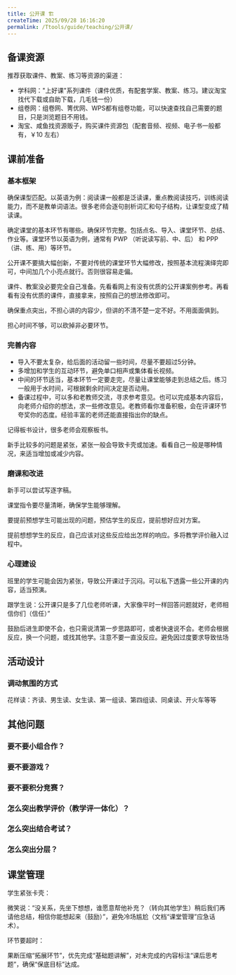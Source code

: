 ```yaml
---
title: 公开课 🏗️
createTime: 2025/09/28 16:16:20
permalink: /Ttools/guide/teaching/公开课/
---
```


## 备课资源

推荐获取课件、教案、练习等资源的渠道：
- 学科网："上好课"系列课件（课件优质，有配套学案、教案、练习。建议淘宝找代下载或自助下载，几毛钱一份）
- 组卷网：组卷网、箐优网、WPS都有组卷功能，可以快速查找自己需要的题目，只是浏览题目不用钱。
- 淘宝、咸鱼找资源贩子，购买课件资源包（配套音频、视频、电子书一般都有，￥10 左右）

## 课前准备

### 基本框架

确保课型匹配。以英语为例：阅读课一般都是泛读课，重点教阅读技巧，训练阅读能力，而不是教单词语法。很多老师会逐句剖析词汇和句子结构，让课型变成了精读课。

确定课堂的基本环节有哪些。确保环节完整。包括点名、导入、课堂环节、总结、作业等。课堂环节以英语为例，通常有 PWP （听说读写前、中、后） 和 PPP （讲、练、用）等环节。

公开课不要搞大幅创新，不要对传统的课堂环节大幅修改，按照基本流程演绎完即可，中间加几个小亮点就行。否则很容易走偏。

课件、教案没必要完全自己准备。先看看网上有没有优质的公开课案例参考。再看看有没有优质的课件，直接拿来，按照自己的想法修改即可。

确保重点突出，不担心讲的内容少，但讲的不清不楚一定不好。不用面面俱到。

担心时间不够，可以砍掉非必要环节。

### 完善内容

- 导入不要太复杂，给后面的活动留一些时间，尽量不要超过5分钟。
- 多增加和学生的互动环节，避免单口相声或集体看长视频。
- 中间的环节适当，基本环节一定要走完，尽量让课堂能够走到总结之后。练习一般用于水时间，可根据剩余时间决定是否动用。
- 备课过程中，可以多和老教师交流，寻求参考意见。也可以完成基本内容后，向老师介绍你的想法，求一些修改意见。老教师看你准备积极，会在评课环节夸奖你的态度。经验丰富的老师还能直接指出你的缺点。

记得板书设计，很多老师会观察板书。

新手比较多的问题是紧张，紧张一般会导致卡壳或加速。看看自己一般是哪种情况，来适当增加或减少内容。



### 磨课和改进

新手可以尝试写逐字稿。

课堂指令要尽量清晰，确保学生能够理解。

要提前预想学生可能出现的问题，预估学生的反应，提前想好应对方案。

提前想想学生的反应，自己应该对这些反应给出怎样的响应。多将教学评价融入过程中。

### 心理建设

班里的学生可能会因为紧张，导致公开课过于沉闷。可以私下透露一些公开课的内容，适当预演。

跟学生说：公开课只是多了几位老师听课，大家像平时一样回答问题就好，老师相信你们（信任）”

鼓励后进生即使不会，也只需说清第一步思路即可，或者快速说不会。老师会根据反应，换一个问题，或找其他学。注意不要一直没反应。避免因过度要求导致怯场

## 活动设计

### 调动氛围的方式

花样读：齐读、男生读、女生读、第一组读、第四组读、同桌读、开火车等等

## 其他问题

### 要不要小组合作？

### 要不要游戏？

### 要不要积分竞赛？

### 怎么突出教学评价（教学评一体化）？

### 怎么突出结合考试？

### 怎么突出分层？

## 课堂管理


学生紧张卡壳：

微笑说：“没关系，先坐下想想，谁愿意帮他补充？（转向其他学生）稍后我们再请他总结，相信你能想起来（鼓励）”，避免冷场尴尬（文档“课堂管理”应急话术）。

环节要超时：

果断压缩“拓展环节”，优先完成“基础题讲解”，对未完成的内容标注“课后思考题”，确保“保底目标”达成。